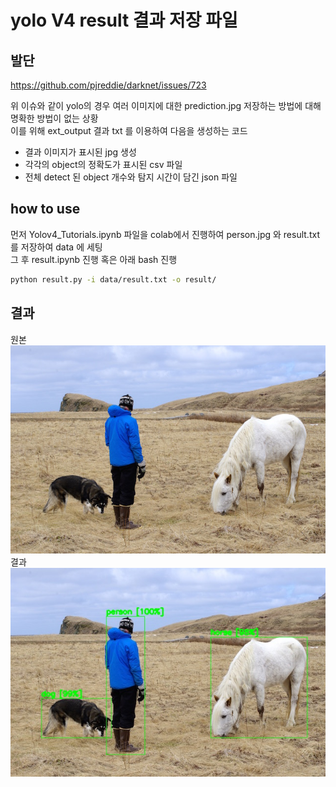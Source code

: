 # yolo V4 result 결과 저장 파일

## 발단

https://github.com/pjreddie/darknet/issues/723  

위 이슈와 같이 yolo의 경우 여러 이미지에 대한 prediction.jpg 저장하는 방법에 대해 명확한 방법이 없는 상황  
이를 위해 ext_output 결과 txt 를 이용하여 다음을 생성하는 코드  
* 결과 이미지가 표시된 jpg 생성
* 각각의 object의 정확도가 표시된 csv 파일
* 전체 detect 된 object 개수와 탐지 시간이 담긴 json 파일 


## how to use
먼저 Yolov4_Tutorials.ipynb 파일을 colab에서 진행하여 person.jpg 와 result.txt 를 저장하여 data 에 세팅  
그 후 result.ipynb 진행 혹은 아래 bash 진행
```bash
python result.py -i data/result.txt -o result/
```

## 결과
원본  
![원본](./data/person.jpg)  
결과  
![결과](./result/person.jpg)